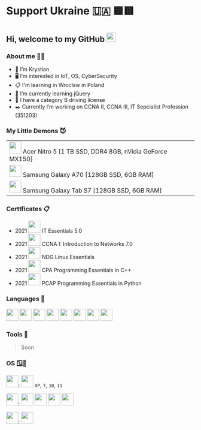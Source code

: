 # Support Ukraine 🇺🇦 🟦🟨
## Hi, welcome to my GitHub <img src="https://media.giphy.com/media/hvRJCLFzcasrR4ia7z/giphy.gif" width="25px">


### About me 🧑‍💻
- 👋 I’m Krystian
- 🖥️ I’m interested in IoT, OS, CyberSecurity
- 📋 I'm learning in Wrocław in Poland
- 🌱 I’m currently learning jQuery
- 🚗 I have a category B driving license
- ✒️ Currently I’m working on CCNA II, CCNA III, IT Sepcialist Profession (351203)

### My Little Demons 😈

<table>
  <tr><td> <img height="32" src="https://cdn.jsdelivr.net/npm/simple-icons@v3/icons/acer.svg" /> Acer Nitro 5 [1 TB SSD, DDR4 8GB, nVidia GeForce MX150] </td></tr>
  <tr><td> <img height="32" src="https://cdn.jsdelivr.net/npm/simple-icons@v3/icons/samsung.svg" /> Samsung Galaxy A70 [128GB SSD, 6GB RAM] </td></tr>
  <tr><td> <img height="32" src="https://cdn.jsdelivr.net/npm/simple-icons@v3/icons/samsung.svg" /> Samsung Galaxy Tab S7 [128GB SSD, 6GB RAM] </td></tr>
 </table>
 

 

### Certtficates 📋
- 2021 <img height="32" width="32" src="https://cdn.jsdelivr.net/npm/simple-icons@v3/icons/cisco.svg" /> IT Essentials 5.0
- 2021 <img height="32" width="32" src="https://cdn.jsdelivr.net/npm/simple-icons@v3/icons/cisco.svg" /> CCNA I: Introduction to Networks 7.0
- 2021 <img height="32" width="32" src="https://cdn.jsdelivr.net/npm/simple-icons@v3/icons/linux.svg" /> NDG Linux Essentials
- 2021 <img height="32" width="32" src="https://cdn.jsdelivr.net/npm/simple-icons@v3/icons/cplusplus.svg" /> CPA Programming Essentials in C++
- 2021 <img height="32" width="32" src="https://cdn.jsdelivr.net/npm/simple-icons@v3/icons/python.svg" /> PCAP Programming Essentials in Python




### Languages 💾 
<img height="32" width="32" src="https://cdn.jsdelivr.net/npm/simple-icons@v3/icons/html5.svg" /> 
<img height="32" width="32" src="https://cdn.jsdelivr.net/npm/simple-icons@v3/icons/css3.svg" /> 
<img height="32" width="32" src="https://cdn.jsdelivr.net/npm/simple-icons@v3/icons/javascript.svg" /> 
<img height="32" width="32" src="https://cdn.jsdelivr.net/npm/simple-icons@v3/icons/mysql.svg" /> 
<img height="32" width="32" src="https://cdn.jsdelivr.net/npm/simple-icons@v3/icons/php.svg" /> 
<img height="32" width="32" src="https://cdn.jsdelivr.net/npm/simple-icons@v3/icons/cplusplus.svg" /> 
<img height="32" width="32" src="https://cdn.jsdelivr.net/npm/simple-icons@v3/icons/python.svg" /> 
<img height="32" width="32" src="https://cdn.jsdelivr.net/npm/simple-icons@v3/icons/csharp.svg" /> 






### Tools 🔧
> Soon







### OS 🪟🐧

<img height="32" width="32" src="https://cdn.jsdelivr.net/npm/simple-icons@v3/icons/windows.svg" />: 
<img height="32" width="32" src="https://cdn.jsdelivr.net/npm/simple-icons@v3/icons/windowsxp.svg" /> `XP`, `7`, `10`, `11`
<br />

<img height="32" width="32" src="https://cdn.jsdelivr.net/npm/simple-icons@v3/icons/linux.svg" />: 
<img height="32" width="32" src="https://cdn.jsdelivr.net/npm/simple-icons@v3/icons/ubuntu.svg" /> 
<img height="32" width="32" src="https://cdn.jsdelivr.net/npm/simple-icons@v3/icons/debian.svg" /> 
<img height="32" width="32" src="https://cdn.jsdelivr.net/npm/simple-icons@v3/icons/linuxmint.svg" /> 
<img height="32" width="32" src="https://cdn.jsdelivr.net/npm/simple-icons@v3/icons/zorin.svg" /> 
<br />

<img height="32" width="32" src="https://cdn.jsdelivr.net/npm/simple-icons@v3/icons/android.svg" />: 
<img height="32" src="https://cdn.jsdelivr.net/npm/simple-icons@v3/icons/samsung.svg" /> 
<br />


